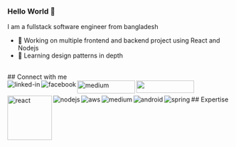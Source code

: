 ### Hello World 👋
I am a fullstack software engineer from bangladesh
- 🔭 Working on multiple frontend and backend project using React and Nodejs
- 🌱 Learning design patterns in depth
<br>
## Connect with me
<br>
<a href="https://www.linkedin.com/in/svetoslav-yordanov003/"><img align="left" alt="linked-in" src="https://img.shields.io/badge/linkedin-%230077B5.svg?&style=for-the-badge&logo=linkedin&logoColor=white" /></a>
<a href="https://www.facebook.com/svetoslav.yordanov.003/"><img align="left" alt="facebook" src="https://img.shields.io/badge/facebook-%231877F2.svg?&style=for-the-badge&logo=facebook&logoColor=white" /></a>
<a href="https://yordanov03.github.io/"><img align="left" alt="medium" src="https://images-wixmp-ed30a86b8c4ca887773594c2.wixmp.com/i/40cc3ff7-f1a2-42d4-8b44-f71ffee15b43/d8p3bwt-7f81edf7-e9a1-4093-8e79-cf06eb4f0108.png" width="130" height="29"></a>
<a href="https://www.credly.com/badges/11b2cc84-5140-46f9-8d21-e4fb12ee504f/linked_in"><img align="left" src="https://miro.medium.com/max/1000/1*gK2Q2shH2HFArQ4qr9MPmw.png" width="130" height="28" /></a>
<br>
<br>
## Expertise
<img align="left" alt="react" src="https://res.cloudinary.com/practicaldev/image/fetch/s--IMy76vSA--/c_limit,f_auto,fl_progressive,q_80,w_375/https://dev-to-uploads.s3.amazonaws.com/uploads/badge/badge_image/33/csharp-badge.png" width="100" height="100" />
<img align="left" alt="nodejs" src="https://img.shields.io/badge/node.js%20-%2343853D.svg?&style=for-the-badge&logo=node.js&logoColor=white" />
<img align="left" alt="aws" src="https://img.shields.io/badge/Amazon%20AWS-%23232F3E?logo=amazon-aws&logoColor=white&style=for-the-badge" />
<img align="left" alt="medium" src="https://img.shields.io/badge/postgres-%23316192.svg?&style=for-the-badge&logo=postgresql&logoColor=white" />
<img align="left" alt="android" src="https://img.shields.io/badge/Android-3DDC84?logo=android&logoColor=white&style=for-the-badge" />
<img align="left" alt="spring" src="https://img.shields.io/badge/spring%20-%236DB33F.svg?&style=for-the-badge&logo=spring&logoColor=white" />
<br>
<br>
